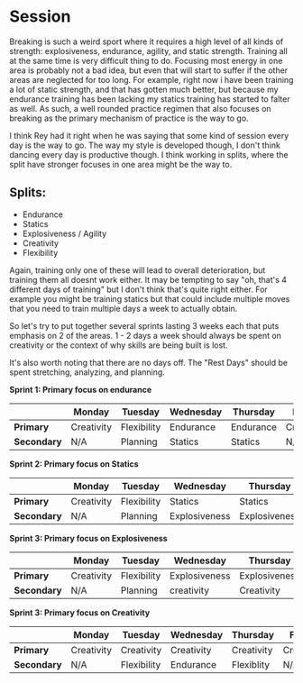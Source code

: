 # Session

Breaking is such a weird sport where it requires a high level of all kinds of
strength: explosiveness, endurance, agility, and static strength. Training all
at the same time is very difficult thing to do. Focusing most energy in one
area is probably not a bad idea, but even that will start to suffer if the
other areas are neglected for too long. For example, right now i have been
training a lot of static strength, and that has gotten much better, but because
my endurance training has been lacking my statics training has started to
falter as well. As such, a well rounded practice regimen that also focuses on
breaking as the primary mechanism of practice is the way to go.

I think Rey had it right when he was saying that some kind of session every day
is the way to go. The way my style is developed though, I don't think dancing
every day is productive though. I think working in splits, where the split have
stronger focuses in one area might be the way to.

## Splits:
- Endurance
- Statics
- Explosiveness / Agility
- Creativity
- Flexibility

Again, training only one of these will lead to overall deterioration, but
training them all doesnt work either. It may be tempting to say "oh, that's 4
different days of training" but I don't think that's quite right either. For
example you might be training statics but that could include multiple moves
that you need to train multiple days a week to actually obtain.

So let's try to put together several sprints lasting 3 weeks each that puts
emphasis on 2 of the areas. 1 - 2 days a week should always be spent on
creativity or the context of why skills are being built is lost.

It's also worth noting that there are no days off. The "Rest Days" should be
spent stretching, analyzing, and planning.

**Sprint 1: Primary focus on endurance**

|   | Monday | Tuesday | Wednesday | Thursday | Friday | Saturday | Sunday |
| - | ------ | ------- | --------- | -------- | ------ | -------- | ------ |
| **Primary** | Creativity | Flexibility |  Endurance | Endurance | Creativity | Flexibility | Endurance |
| **Secondary** | N/A | Planning | Statics | Statics | N/A | Planning | Creativity |


**Sprint 2: Primary focus on Statics**

|   | Monday | Tuesday | Wednesday | Thursday | Friday | Saturday | Sunday |
| - | ------ | ------- | --------- | -------- | ------ | -------- | ------ |
| **Primary** | Creativity | Flexibility |  Statics | Statics | Creativity | Flexibility | Statics |
| **Secondary** | N/A | Planning | Explosiveness | Explosiveness | N/A | Planning | Creativity |


**Sprint 3: Primary focus on Explosiveness**

|   | Monday | Tuesday | Wednesday | Thursday | Friday | Saturday | Sunday |
| - | ------ | ------- | --------- | -------- | ------ | -------- | ------ |
| **Primary** | Creativity | Flexibility |  Explosiveness | Explosiveness | Creativity | Flexibility | Explosiveness |
| **Secondary** | N/A | Planning | creativity | Creativity | N/A | Planning | Creativity |

**Sprint 3: Primary focus on Creativity**

|   | Monday | Tuesday | Wednesday | Thursday | Friday | Saturday | Sunday |
| - | ------ | ------- | --------- | -------- | ------ | -------- | ------ |
| **Primary** | Creativity | Creativity |  Creativity | Creativity | Creativity | Creativity | Explosiveness |
| **Secondary** | N/A | Flexibility | Endurance | Flexiblity | N/A | Planning | Creativity |
